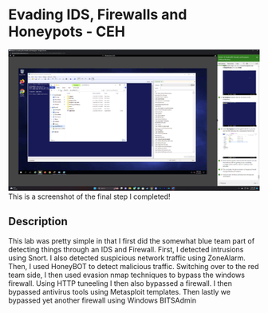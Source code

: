 <h1>Evading IDS, Firewalls and Honeypots - CEH</h1>


![Image Alt](https://github.com/DannyRRios/CEH-Lab-12/blob/e739e6e36aaabb4a034811c437fe9e5350c1eab9/Lab12-1.png)
This is a screenshot of the final step I completed! 

<h2>Description</h2>
This lab was pretty simple in that I first did the somewhat blue team part of detecting things through an IDS and Firewall. First, I detected intrusions using Snort. I also detected suspicious network traffic using ZoneAlarm. Then, I used HoneyBOT to detect malicious traffic. Switching over to the red team side, I then used evasion nmap techniques to bypass the windows firewall. Using HTTP tuneeling I then also bypassed a firewall. I then bypassed antivirus tools using Metasploit templates. Then lastly we bypassed yet another firewall using Windows BITSAdmin
<br />

